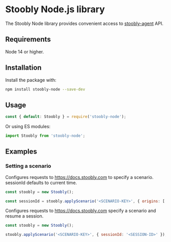 # Stoobly Node.js library

The Stoobly Node library provides convenient access to [stoobly-agent](https://github.com/Stoobly/stoobly-agent) API.

## Requirements

Node 14 or higher.

## Installation

Install the package with:

```sh
npm install stoobly-node --save-dev
```

## Usage

```js
const { default: Stoobly } = require('stoobly-node');
```

Or using ES modules:

```js
import Stoobly from 'stoobly-node';
```

## Examples

### Setting a scenario

Configures requests to https://docs.stoobly.com to specify a scenario. sessionId defaults to current time.

```js
const stoobly = new Stoobly();

const sessionId = stoobly.applyScenario('<SCENARIO-KEY>', { origins: ['https://docs.stoobly.com'] });
```

Configures requests to https://docs.stoobly.com  specify a scenario and resume a session.

```js
const stoobly = new Stoobly();

stoobly.applyScenario('<SCENARIO-KEY>', { sessionId: '<SESSION-ID>' });
```

